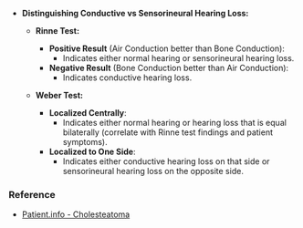 - **Distinguishing Conductive vs Sensorineural Hearing Loss:**

  - **Rinne Test:**
    - **Positive Result** (Air Conduction better than Bone Conduction):
      - Indicates either normal hearing or sensorineural hearing loss.
    - **Negative Result** (Bone Conduction better than Air Conduction):
      - Indicates conductive hearing loss.

  - **Weber Test:**
    - **Localized Centrally**:
      - Indicates either normal hearing or hearing loss that is equal bilaterally (correlate with Rinne test findings and patient symptoms).
    - **Localized to One Side**:
      - Indicates either conductive hearing loss on that side or sensorineural hearing loss on the opposite side. 

### **Reference**
- [Patient.info - Cholesteatoma](https://patient.info/doctor/cholesteatoma-pro)